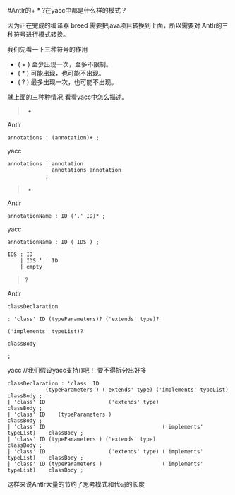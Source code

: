 #Antlr的+ * ?在yacc中都是什么样的模式？


因为正在完成的编译器 breed 需要把java项目转换到上面，所以需要对 Antlr的三种符号进行模式转换。


我们先看一下三种符号的作用

-  ( + ) 至少出现一次，至多不限制。
-  ( * ) 可能出现，也可能不出现。
-  ( ? ) 最多出现一次，也可能不出现。

就上面的三种种情况 看看yacc中怎么描述。

> +

Antlr
	
	annotations : (annotation)+ ;
	
yacc

    annotations : annotation
    			| annotations annotation
    			;

> *

Antlr

	annotationName : ID ('.' ID)* ;

yacc

	annotationName : ID ( IDS ) ;
	
	IDS : ID
		| IDS ‘.' ID
		| empty


> ?

Antlr

	classDeclaration
 	
	: 'class' ID (typeParameters)? ('extends' type)?
 	
	('implements' typeList)?
 	
	classBody
 	
	;

yacc
//我们假设yacc支持()吧！  要不得拆分出好多

	classDeclaration : 'class' ID 
				(typeParameters ) ('extends' type) ('implements' typeList)		classBody ;
	| 'class' ID 					('extends' type) 							classBody ;
	| 'class' ID	(typeParameters )  											classBody ;
	| 'class' ID									 ('implements' typeList)	classBody ;
	| 'class' ID (typeParameters ) ('extends' type) 							 classBody ;
	| 'class' ID 					('extends' type) ('implements' typeList)	classBody ;
	| 'class' ID (typeParameters )					 ('implements' typeList)	classBody ;
	
这样来说Antlr大量的节约了思考模式和代码的长度